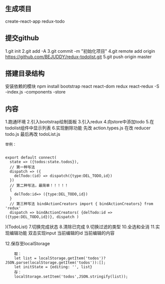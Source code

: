 
## 生成项目

  create-react-app redux-todo

## 提交github
 
 1.git init
 2.git add -A
 3.git commit -m "初始化项目"
 4.git remote add origin https://github.com/BEJUDDY/redux-todolist.git
 5.git push origin master

## 搭建目录结构

  安装依赖的模块
  npm install bootstrap react react-dom redux react-redux -S
  -index.js
  -components
  -store

## 内容

 1.跑通环境
 2.引入bootstrap绘制面板
 3.引入redux
 4.向store中添加todo
 5.在todolist组件中显示列表
 6.实现删除功能
    先改 action.types.js
    在改 reducer todo.js
    最后再改 todoList.js

    举例：

    
    export default connect(
      state => ({todos:state.todos}),
      // 第一种写法
      dispatch => ({
        delTodo:(id) => dispatch({type:DEL_TODO,id})
      })
      // 第二种写法，最简单！！！！！
      {
        delTodo:id=> ({type:DEL_TODO,id})
      }
      // 第三种写法 bindActionCreators import { bindActionCreators} from 'redux'
      dispatch => bindActionCreators( {delTodo:id => ({type:DEL_TODO,id})}, dispatch )
)(TodoList)
 7.切换完成状态
 8.清除已完成
 9.切换过滤的类型
 10.全选和全消
 11.实现编辑功能
    双击实现input
    当前编辑的id
    当前编辑的内容
    
 12.保存至localStorage
 
	    取：
	    let list = localStorage.getItem('todos')?JSON.parse(localStorage.getItem('todos')):[];
	    let initState = {editing: '', list}
	    存：
	    localStorage.setItem('todos',JSON.stringify(list));








